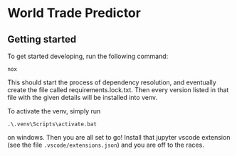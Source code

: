 # World Trade Predictor


## Getting started

To get started developing, run the following command:

```{powershell}
nox
```

This should start the process of dependency resolution, and eventually create the file called requirements.lock.txt.  Then every version listed in that file with the given details will be installed into venv.

To activate the venv, simply run 

```{powershell}
.\.venv\Scripts\activate.bat
```

on windows.  Then you are all set to go!  Install that jupyter vscode extension (see the file `.vscode/extensions.json`) and you are off to the races.